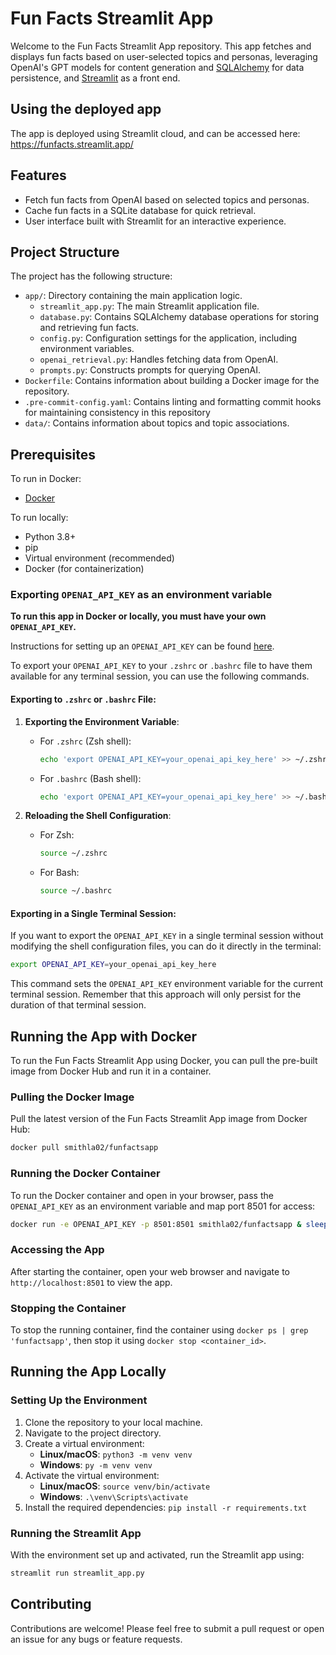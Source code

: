 # Fun Facts Streamlit App

Welcome to the Fun Facts Streamlit App repository. This app fetches and displays fun facts based on user-selected topics and personas, leveraging OpenAI's GPT models for content generation and [SQLAlchemy](https://github.com/sqlalchemy/sqlalchemy) for data persistence, and [Streamlit](https://github.com/streamlit/streamlit) as a front end.

## Using the deployed app

The app is deployed using Streamlit cloud, and can be accessed here: https://funfacts.streamlit.app/

## Features

- Fetch fun facts from OpenAI based on selected topics and personas.
- Cache fun facts in a SQLite database for quick retrieval.
- User interface built with Streamlit for an interactive experience.

## Project Structure

The project has the following structure:

- `app/`: Directory containing the main application logic.
  - `streamlit_app.py`: The main Streamlit application file.
  - `database.py`: Contains SQLAlchemy database operations for storing and retrieving fun facts.
  - `config.py`: Configuration settings for the application, including environment variables.
  - `openai_retrieval.py`: Handles fetching data from OpenAI.
  - `prompts.py`: Constructs prompts for querying OpenAI.
- `Dockerfile`: Contains information about building a Docker image for the repository.
- `.pre-commit-config.yaml`: Contains linting and formatting commit hooks for maintaining consistency in this repository
- `data/`: Contains information about topics and topic associations.

## Prerequisites

To run in Docker:
- [Docker](https://docs.docker.com/get-docker/)

To run locally:
- Python 3.8+
- pip
- Virtual environment (recommended)
- Docker (for containerization)

### Exporting `OPENAI_API_KEY` as an environment variable

**To run this app in Docker or locally, you must have your own `OPENAI_API_KEY`.**

Instructions for setting up an `OPENAI_API_KEY` can be found [here](https://platform.openai.com/docs/quickstart).

To export your `OPENAI_API_KEY` to your `.zshrc` or `.bashrc` file to have them available for any terminal session, you can use the following commands.

#### Exporting to `.zshrc` or `.bashrc` File:

1. **Exporting the Environment Variable**:
   - For `.zshrc` (Zsh shell):
     ```bash
     echo 'export OPENAI_API_KEY=your_openai_api_key_here' >> ~/.zshrc
     ```
   - For `.bashrc` (Bash shell):
     ```bash
     echo 'export OPENAI_API_KEY=your_openai_api_key_here' >> ~/.bashrc
     ```

2. **Reloading the Shell Configuration**:
   - For Zsh:
     ```bash
     source ~/.zshrc
     ```
   - For Bash:
     ```bash
     source ~/.bashrc
     ```

#### Exporting in a Single Terminal Session:

If you want to export the `OPENAI_API_KEY` in a single terminal session without modifying the shell configuration files, you can do it directly in the terminal:

```bash
export OPENAI_API_KEY=your_openai_api_key_here
```

This command sets the `OPENAI_API_KEY` environment variable for the current terminal session. Remember that this approach will only persist for the duration of that terminal session.

## Running the App with Docker

To run the Fun Facts Streamlit App using Docker, you can pull the pre-built image from Docker Hub and run it in a container.

### Pulling the Docker Image

Pull the latest version of the Fun Facts Streamlit App image from Docker Hub:

```bash
docker pull smithla02/funfactsapp
```

### Running the Docker Container

To run the Docker container and open in your browser, pass the `OPENAI_API_KEY` as an environment variable and map port 8501 for access:

```bash
docker run -e OPENAI_API_KEY -p 8501:8501 smithla02/funfactsapp & sleep 2 && open http://localhost:8501
```

### Accessing the App

After starting the container, open your web browser and navigate to `http://localhost:8501` to view the app.

### Stopping the Container

To stop the running container, find the container using `docker ps | grep 'funfactsapp'`, then stop it using `docker stop <container_id>`.

## Running the App Locally

### Setting Up the Environment

1. Clone the repository to your local machine.
2. Navigate to the project directory.
3. Create a virtual environment:
   - **Linux/macOS**: `python3 -m venv venv`
   - **Windows**: `py -m venv venv`
4. Activate the virtual environment:
   - **Linux/macOS**: `source venv/bin/activate`
   - **Windows**: `.\venv\Scripts\activate`
5. Install the required dependencies: `pip install -r requirements.txt`

### Running the Streamlit App

With the environment set up and activated, run the Streamlit app using:

```bash
streamlit run streamlit_app.py
```

## Contributing

Contributions are welcome! Please feel free to submit a pull request or open an issue for any bugs or feature requests.
